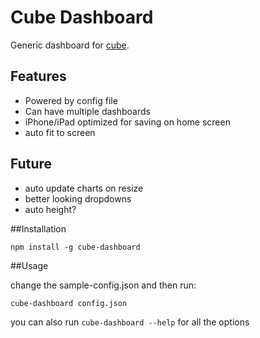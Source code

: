 # Cube Dashboard

Generic dashboard for [cube](http://square.github.com/cube/).

## Features

* Powered by config file
* Can have multiple dashboards
* iPhone/iPad optimized for saving on home screen
* auto fit to screen

## Future

* auto update charts on resize
* better looking dropdowns
* auto height?

##Installation

	npm install -g cube-dashboard

##Usage

change the sample-config.json and then run:

	cube-dashboard config.json

you can also run `cube-dashboard --help` for all the options

